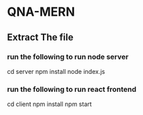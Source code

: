# QNA-MERN

## Extract The file
### run the following to run node server
   cd server
   npm install
   node index.js
### run the following to run react frontend
   cd client
   npm install
   npm start
    
